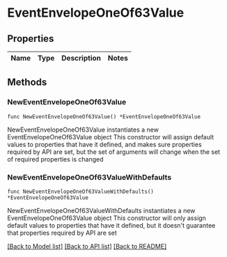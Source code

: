 # EventEnvelopeOneOf63Value

## Properties

Name | Type | Description | Notes
------------ | ------------- | ------------- | -------------

## Methods

### NewEventEnvelopeOneOf63Value

`func NewEventEnvelopeOneOf63Value() *EventEnvelopeOneOf63Value`

NewEventEnvelopeOneOf63Value instantiates a new EventEnvelopeOneOf63Value object
This constructor will assign default values to properties that have it defined,
and makes sure properties required by API are set, but the set of arguments
will change when the set of required properties is changed

### NewEventEnvelopeOneOf63ValueWithDefaults

`func NewEventEnvelopeOneOf63ValueWithDefaults() *EventEnvelopeOneOf63Value`

NewEventEnvelopeOneOf63ValueWithDefaults instantiates a new EventEnvelopeOneOf63Value object
This constructor will only assign default values to properties that have it defined,
but it doesn't guarantee that properties required by API are set


[[Back to Model list]](../README.md#documentation-for-models) [[Back to API list]](../README.md#documentation-for-api-endpoints) [[Back to README]](../README.md)


